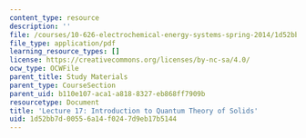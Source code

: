 ```yaml
---
content_type: resource
description: ''
file: /courses/10-626-electrochemical-energy-systems-spring-2014/1d52bb7d00556a14f0247d9eb17b5144_MIT10_626S14_Lec17.pdf
file_type: application/pdf
learning_resource_types: []
license: https://creativecommons.org/licenses/by-nc-sa/4.0/
ocw_type: OCWFile
parent_title: Study Materials
parent_type: CourseSection
parent_uid: b110e107-aca1-a818-8327-eb868ff7909b
resourcetype: Document
title: 'Lecture 17: Introduction to Quantum Theory of Solids'
uid: 1d52bb7d-0055-6a14-f024-7d9eb17b5144
---
```

